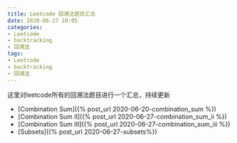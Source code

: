 ```yaml
---
title: Leetcode 回溯法题目汇总
date: 2020-06-27 10:05
categories:
- Leetcode
- backtracking
- 回溯法
tags:
- Leetcode
- backtracking
- 回溯法
---
```


这里对leetcode所有的回溯法题目进行一个汇总，持续更新

* [Combination Sum]({% post_url 2020-06-20-combination_sum %})
* [Combination Sum II]({% post_url 2020-06-27-combination_sum_ii %})
* [Combination Sum III]({% post_url 2020-06-27-combination_sum_iii %})
* [Subsets]({% post_url 2020-06-27-subsets%})
